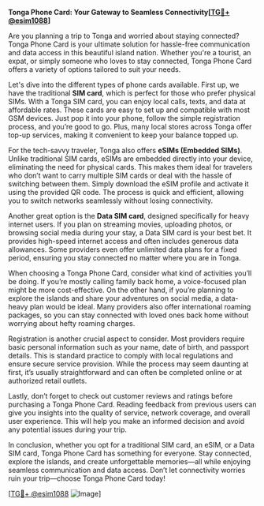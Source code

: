 **Tonga Phone Card: Your Gateway to Seamless Connectivity[[TG💪+ @esim1088](https://t.me/s/esim1088)]**

Are you planning a trip to Tonga and worried about staying connected? Tonga Phone Card is your ultimate solution for hassle-free communication and data access in this beautiful island nation. Whether you're a tourist, an expat, or simply someone who loves to stay connected, Tonga Phone Card offers a variety of options tailored to suit your needs.

Let's dive into the different types of phone cards available. First up, we have the traditional **SIM card**, which is perfect for those who prefer physical SIMs. With a Tonga SIM card, you can enjoy local calls, texts, and data at affordable rates. These cards are easy to set up and compatible with most GSM devices. Just pop it into your phone, follow the simple registration process, and you’re good to go. Plus, many local stores across Tonga offer top-up services, making it convenient to keep your balance topped up.

For the tech-savvy traveler, Tonga also offers **eSIMs (Embedded SIMs)**. Unlike traditional SIM cards, eSIMs are embedded directly into your device, eliminating the need for physical cards. This makes them ideal for travelers who don’t want to carry multiple SIM cards or deal with the hassle of switching between them. Simply download the eSIM profile and activate it using the provided QR code. The process is quick and efficient, allowing you to switch networks seamlessly without losing connectivity.

Another great option is the **Data SIM card**, designed specifically for heavy internet users. If you plan on streaming movies, uploading photos, or browsing social media during your stay, a Data SIM card is your best bet. It provides high-speed internet access and often includes generous data allowances. Some providers even offer unlimited data plans for a fixed period, ensuring you stay connected no matter where you are in Tonga.

When choosing a Tonga Phone Card, consider what kind of activities you’ll be doing. If you’re mostly calling family back home, a voice-focused plan might be more cost-effective. On the other hand, if you’re planning to explore the islands and share your adventures on social media, a data-heavy plan would be ideal. Many providers also offer international roaming packages, so you can stay connected with loved ones back home without worrying about hefty roaming charges.

Registration is another crucial aspect to consider. Most providers require basic personal information such as your name, date of birth, and passport details. This is standard practice to comply with local regulations and ensure secure service provision. While the process may seem daunting at first, it’s usually straightforward and can often be completed online or at authorized retail outlets.

Lastly, don’t forget to check out customer reviews and ratings before purchasing a Tonga Phone Card. Reading feedback from previous users can give you insights into the quality of service, network coverage, and overall user experience. This will help you make an informed decision and avoid any potential issues during your trip.

In conclusion, whether you opt for a traditional SIM card, an eSIM, or a Data SIM card, Tonga Phone Card has something for everyone. Stay connected, explore the islands, and create unforgettable memories—all while enjoying seamless communication and data access. Don’t let connectivity worries ruin your trip—choose Tonga Phone Card today!

[[TG💪+ @esim1088](https://t.me/s/esim1088) ![Image](https://i.postimg.cc/Y0z9fWf4/image.png)]